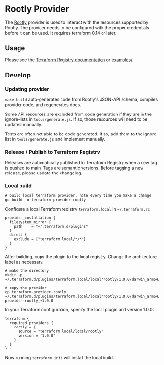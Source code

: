 # Rootly Provider

The [Rootly](https://rootly.com/) provider is used to interact with the resources supported by Rootly. The provider needs to be configured with the proper credentials before it can be used. It requires terraform 0.14 or later.

## Usage

Please see the [Terraform Registry documentation](https://registry.terraform.io/providers/rootlyhq/rootly/latest/docs) or [examples/](examples).

## Develop

### Updating provider

`make build` auto-generates code from Rootly's JSON-API schema, compiles provider code, and regenerates docs.

Some API resources are excluded from code generation if they are in the ignore-lists in `tools/generate.js`. If so, those resources will need to be updated manually.

Tests are often not able to be code generated. If so, add them to the ignore-list in `tools/generate.js` and implement manually.

### Release / Publish to Terraform Registry

Releases are automatically published to Terraform Registry when a new tag is pushed to main. Tags are [semantic versions](https://semver.org). Before tagging a new release, please update the changelog.

### Local build

```
# build local terraform provider, note every time you make a change
go build -o terraform-provider-rootly

```

Configure a local Terraform registry `terraform.local` in `~/.terraform.rc`

```
provider_installation {
  filesystem_mirror {
    path    = "~/.terraform.d/plugins"
  }
  direct {
    exclude = ["terraform.local/*/*"]
  }
}
```

After building, copy the plugin to the local registry. Change the architecture label as necessary.

```
# make the directory
mkdir -p ~/.terraform.d/plugins/terraform.local/local/rootly/1.0.0/darwin_arm64/

# copy the provider
cp terraform-provider-rootly ~/.terraform.d/plugins/terraform.local/local/rootly/1.0.0/darwin_arm64/terraform-provider-rootly_v1.0.0
```

In your Terraform configuration, specify the local plugin and version 1.0.0:

```
terraform {
  required_providers {
    rootly = {
      source = "terraform.local/local/rootly"
      version = "1.0.0"
    }
  }
}
```

Now running `terraform init` will install the local build.
